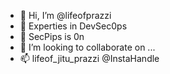 - 👋 Hi, I’m @lifeofprazzi
- 👀 Experties in DevSec0ps 
- 🌱 SecPips is 0n
- 💞️ I’m looking to collaborate on ...
- 📫 lifeof_jitu_prazzi  @InstaHandle

<!---
lifeofprazzi/lifeofprazzi is a ✨ special ✨ repository because its `README.md` (this file) appears on your GitHub profile.
You can click the Preview link to take a look at your changes.
--->
